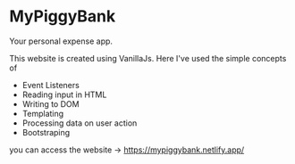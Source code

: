 # MyPiggyBank
Your personal expense app.

This website is created using VanillaJs.
Here I've used the simple concepts of 
- Event Listeners 
- Reading input in HTML 
- Writing to DOM 
- Templating
- Processing data on user action
- Bootstraping

you can access the website -> https://mypiggybank.netlify.app/
